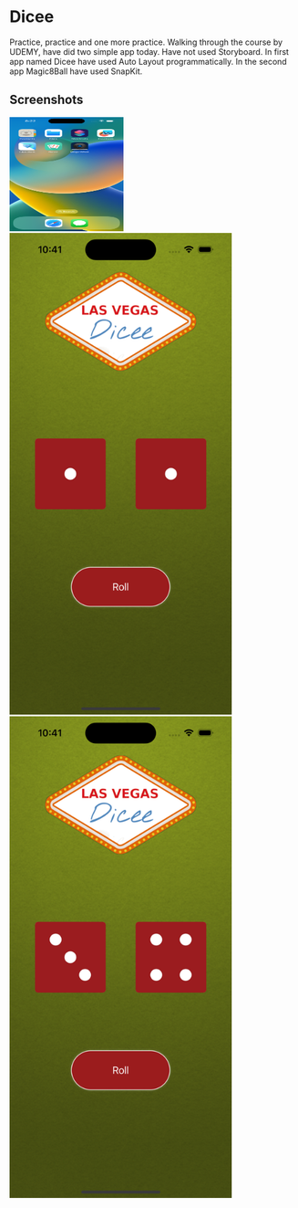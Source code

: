 # Dicee

Practice, practice and one more practice. Walking through the course by UDEMY, have did two simple app today. Have not used Storyboard. In first app named Dicee have used Auto Layout programmatically. In the second app Magic8Ball have used SnapKit.
## Screenshots

<img src="https://github.com/YevheniiVladichuk/Dicee/blob/main/Simulator%20Screen%20Shot%20-%20iPhone%2014%20Pro%20-%202022-12-28%20at%2020.22.51.png?raw=true" width="200" height="200"/>     <img src="https://github.com/YevheniiVladichuk/Dicee/blob/main/Simulator%20Screen%20Shot%20-%20iPhone%2014%20Pro%20-%202022-12-28%20at%2010.41.36.png?raw=true" height="844" width="390" >         <img src="https://github.com/YevheniiVladichuk/Dicee/blob/main/Simulator%20Screen%20Shot%20-%20iPhone%2014%20Pro%20-%202022-12-28%20at%2010.41.53.png?raw=true" height="844" width="390" >
